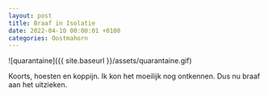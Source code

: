 ```yaml
---
layout: post
title: Braaf in Isolatie
date: 2022-04-10 00:00:01 +0100
categories: Oostmahorn
---
```


![quarantaine]({{ site.baseurl }}/assets/quarantaine.gif)  

Koorts, hoesten en koppijn. Ik kon het moeilijk nog ontkennen. Dus nu braaf aan het uitzieken.
